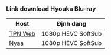 ### **Link download Hyouka Blu-ray**

| Host          | Định dạng          |
| ------------- |:------------------:|
| [TPN Web](https://ddl.tpnteam.workers.dev/0:/Hyouka/)  | 1080p HEVC SoftSub |
| [Nyaa](https://nyaa.si/view/1950851)        | 1080p HEVC SoftSub |
